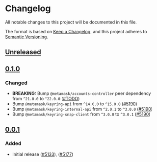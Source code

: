 # Changelog

All notable changes to this project will be documented in this file.

The format is based on [Keep a Changelog](https://keepachangelog.com/en/1.0.0/),
and this project adheres to [Semantic Versioning](https://semver.org/spec/v2.0.0.html).

## [Unreleased]

## [0.1.0]

### Changed

- **BREAKING:** Bump `@metamask/accounts-controller` peer dependency from `^21.0.0` to `^22.0.0` ([#TODO](https://github.com/MetaMask/core/pull/TODO))
- Bump `@metamask/keyring-api` from `^14.0.0` to `^15.0.0` ([#5190](https://github.com/MetaMask/core/pull/5190))
- Bump `@metamask/keyring-internal-api` from `^2.0.1` to `^3.0.0` ([#5190](https://github.com/MetaMask/core/pull/5190))
- Bump `@metamask/keyring-snap-client` from `^3.0.0` to `^3.0.1` ([#5190](https://github.com/MetaMask/core/pull/5190))

## [0.0.1]

### Added

- Initial release ([#5133](https://github.com/MetaMask/core/pull/5133)), ([#5177](https://github.com/MetaMask/core/pull/5177))

[Unreleased]: https://github.com/MetaMask/core/compare/@metamask/multichain-transactions-controller@0.1.0...HEAD
[0.1.0]: https://github.com/MetaMask/core/compare/@metamask/multichain-transactions-controller@0.0.1...@metamask/multichain-transactions-controller@0.1.0
[0.0.1]: https://github.com/MetaMask/core/releases/tag/@metamask/multichain-transactions-controller@0.0.1
